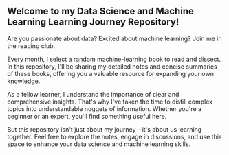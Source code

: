## Welcome to my Data Science and Machine Learning Learning Journey Repository! 

Are you passionate about data? Excited about machine learning? Join me in the reading club. 

Every month, I select a random machine-learning book to read and dissect. 
In this repository, I'll be sharing my detailed notes and concise summaries of these books, offering you a valuable resource for expanding your own knowledge.

As a fellow learner, I understand the importance of clear and comprehensive insights. That's why I've taken the time to distill complex topics into understandable nuggets of information. Whether you're a beginner or an expert, you'll find something useful here.

But this repository isn't just about my journey – it's about us learning together. Feel free to explore the notes, engage in discussions, and use this space to enhance your data science and machine learning skills.
